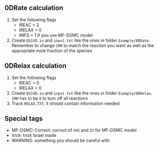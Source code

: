 ## 0DRate calculation

1. Set the following flags
    - IREAC = 2
    - IRELAX = 0
    - IMFS = 1 if you use MF-DSMC model
2. Create `DS1VD.in` and `input.txt` like the ones in folder `Example/0DRate`. Remember to change `IRM` to match the reaction you want as well as the appropriate mole fraction of the species

## 0DRelax calculation
1. Set the following flags
    - IREAC = 0
    - IRELAX = 0
2. Create `DS1VD.in` and `input.txt` like the ones in folder `Example/0DRelax`. `IRM` has to be `0` to turn off all reactions
3. Track `RELAX.TXT`, it should contain information needed

## Special tags
- MF-DSMC-Correct: correct of `VHS` and `ZV` for MF-DSMC model
- trick: trick Israel made
- WARNING: something you should be careful with